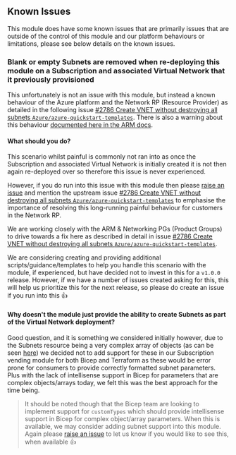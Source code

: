 <!-- markdownlint-disable -->
## Known Issues
<!-- markdownlint-restore -->

This module does have some known issues that are primarily issues that are outside of the control of this module and our platform behaviours or limitations, please see below details on the known issues.

### Blank or empty Subnets are removed when re-deploying this module on a Subscription and associated Virtual Network that it previously provisioned

This unfortunately is not an issue with this module, but instead a known behaviour of the Azure platform and the Network RP (Resource Provider) as detailed in the following issue [#2786 Create VNET without destroying all subnets `Azure/azure-quickstart-templates`](https://github.com/Azure/azure-quickstart-templates/issues/2786). There is also a warning about this behaviour [documented here in the ARM docs](https://learn.microsoft.com/azure/azure-resource-manager/templates/deployment-modes#incremental-mode).

#### What should you do?

This scenario whilst painful is commonly not ran into as once the Subscription and associated Virtual Network is initially created it is not then again re-deployed over so therefore this issue is never experienced.

However, if you do run into this issue with this module then please [raise an issue](https://github.com/Azure/bicep-lz-vending/issues/new/choose) and mention the upstream issue [#2786 Create VNET without destroying all subnets `Azure/azure-quickstart-templates`](https://github.com/Azure/azure-quickstart-templates/issues/2786) to emphasise the importance of resolving this long-running painful behaviour for customers in the Network RP.

We are working closely with the ARM & Networking PGs (Product Groups) to drive towards a fix here as described in detail in issue [#2786 Create VNET without destroying all subnets `Azure/azure-quickstart-templates`](https://github.com/Azure/azure-quickstart-templates/issues/2786).

We are considering creating and providing additional scripts/guidance/templates to help you handle this scenario with the module, if experienced, but have decided not to invest in this for a `v1.0.0` release. However, if we have a number of issues created asking for this, this will help us prioritize this for the next release, so please do create an issue if you run into this 👍

#### Why doesn't the module just provide the ability to create Subnets as part of the Virtual Network deployment?

Good question, and it is something we considered initially however, due to the Subnets resource being a very complex array of objects (as can be seen [here](https://learn.microsoft.com/azure/templates/microsoft.network/virtualnetworks?pivots=deployment-language-bicep)) we decided not to add support for these in our Subscription vending module for both Bicep and Terraform as these would be error prone for consumers to provide correctly formatted subnet parameters. Plus with the lack of intellisense support in Bicep for parameters that are complex objects/arrays today, we felt this was the best approach for the time being.

> It should be noted though that the Bicep team are looking to implement support for `customTypes` which should provide intellisense support in Bicep for complex object/array parameters. When this is available, we may consider adding subnet support into this module. Again please [raise an issue](https://github.com/Azure/bicep-lz-vending/issues/new/choose) to let us know if you would like to see this, when available 👍
